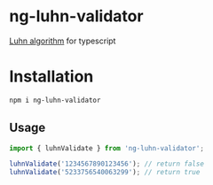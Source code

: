 # ng-luhn-validator

[Luhn algorithm](https://en.wikipedia.org/wiki/Luhn_algorithm) for typescript

# Installation

```bash
npm i ng-luhn-validator
```

## Usage
```typescript
import { luhnValidate } from 'ng-luhn-validator';

luhnValidate('1234567890123456'); // return false
luhnValidate('5233756540063299'); // return true
```